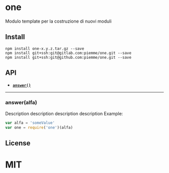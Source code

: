 # one

Modulo template per la costruzione di nuovi moduli

## Install

```
npm install one-x.y.z.tar.gz --save
npm install git+ssh:git@gitlab.com:piemme/one.git --save
npm install git+ssh:git@github.com:piemme/one.git --save
```

<a name="api"></a>
## API

  * <a href="#function"><code><b>answer()</b></code></a>

-------------------------------------------------------

<a name="function"></a>
### answer(alfa)

Description description description description
Example:

```js
var alfa = 'someValue'
var one = require('one')(alfa)
```

## License

MIT
=======
